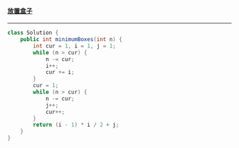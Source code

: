 #### <a href="https://leetcode.cn/problems/building-boxes/">放置盒子</a>

-----------

```java
class Solution {
    public int minimumBoxes(int n) {
        int cur = 1, i = 1, j = 1;
        while (n > cur) {
            n -= cur;
            i++;
            cur += i;
        }
        cur = 1;
        while (n > cur) {
            n -= cur;
            j++;
            cur++;
        }
        return (i - 1) * i / 2 + j;
    }
}
```

